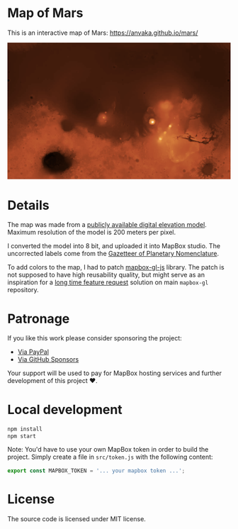 # Map of Mars

This is an interactive map of Mars: https://anvaka.github.io/mars/

[![map of mars](images/map_of_mars.png)](https://anvaka.github.io/mars/)

# Details

The map was made from a [publicly available digital elevation model](https://astrogeology.usgs.gov/search/map/Mars/Topography/HRSC_MOLA_Blend/Mars_HRSC_MOLA_BlendDEM_Global_200mp_v2). 
Maximum resolution of the model is 200 meters per pixel.

I converted the model into 8 bit, and uploaded it into MapBox studio. The uncorrected labels come from the 
[Gazetteer of Planetary Nomenclature](https://planetarynames.wr.usgs.gov/Page/MARS/target).

To add colors to the map, I had to patch [mapbox-gl-js](https://github.com/anvaka/mapbox-gl-js/tree/color-ramp)
library. The patch is not supposed to have high reusability quality, but might serve as an inspiration for a [long time
feature request](https://github.com/mapbox/mapbox-gl-js/issues/3889) solution on main `mapbox-gl` repository.

# Patronage

If you like this work please consider sponsoring the project:

* [Via PayPal](http://paypal.me/anvakos/4)
* [Via GitHub Sponsors](https://github.com/sponsors/anvaka)

Your support will be used to pay for MapBox hosting services and further development of this project ❤️.

# Local development

```
npm install
npm start
```

Note: You'd have to use your own MapBox token in order to build the project. Simply create a file in `src/token.js`
with the following content:

``` js
export const MAPBOX_TOKEN = '... your mapbox token ...';
```

# License

The source code is licensed under MIT license.